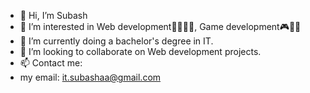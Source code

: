 - 👋 Hi, I’m Subash
- 👀 I’m interested in Web development🐱‍🏍🐱‍👤, Game development🎮🐱‍🐉  
- 🌱 I’m currently doing a bachelor's degree in IT. 
- 💞️ I’m looking to collaborate on Web development projects.
- 📫 Contact me: 
-    my email: it.subashaa@gmail.com

<!---
Subash-A-A/Subash-A-A is a ✨ special ✨ repository because its `README.md` (this file) appears on your GitHub profile.
You can click the Preview link to take a look at your changes.
--->
